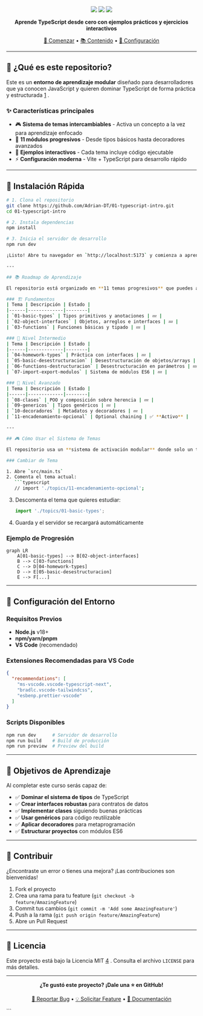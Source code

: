 <div align="center">

<img src="https://img.shields.io/badge/TypeScript-007ACC?style=for-the-badge&logo=typescript&logoColor=white" />
<img src="https://img.shields.io/badge/Vite-646CFF?style=for-the-badge&logo=vite&logoColor=white" />
<img src="https://img.shields.io/badge/Node.js-339933?style=for-the-badge&logo=nodedotjs&logoColor=white" />

<p><strong>Aprende TypeScript desde cero con ejemplos prácticos y ejercicios interactivos</strong></p>

<p>
<a href="#-instalación-rápida">🎯 Comenzar</a> • 
<a href="#-roadmap-de-aprendizaje">📚 Contenido</a> • 
<a href="#-configuración-del-entorno">🔧 Configuración</a>
</p>

</div>


---

## 🎯 ¿Qué es este repositorio?

Este es un **entorno de aprendizaje modular** diseñado para desarrolladores que ya conocen JavaScript y quieren dominar TypeScript de forma práctica y estructurada [1](#0-0) .

### ✨ Características principales

- 🎮 **Sistema de temas intercambiables** - Activa un concepto a la vez para aprendizaje enfocado
- 📝 **11 módulos progresivos** - Desde tipos básicos hasta decoradores avanzados  
- 🔄 **Ejemplos interactivos** - Cada tema incluye código ejecutable
- ⚡ **Configuración moderna** - Vite + TypeScript para desarrollo rápido

---

## 🚀 Instalación Rápida

```bash
# 1. Clona el repositorio
git clone https://github.com/Adrian-DT/01-typescript-intro.git
cd 01-typescript-intro

# 2. Instala dependencias
npm install

# 3. Inicia el servidor de desarrollo
npm run dev

¡Listo! Abre tu navegador en `http://localhost:5173` y comienza a aprender.

---

## 📚 Roadmap de Aprendizaje

El repositorio está organizado en **11 temas progresivos** que puedes activar individualmente [2](#0-1) :

### 🏗️ Fundamentos
| Tema | Descripción | Estado |
|------|-------------|--------|
| `01-basic-types` | Tipos primitivos y anotaciones | 💤 |
| `02-object-interfaces` | Objetos, arreglos e interfaces | 💤 |
| `03-functions` | Funciones básicas y tipado | 💤 |

### 🔧 Nivel Intermedio  
| Tema | Descripción | Estado |
|------|-------------|--------|
| `04-homework-types` | Práctica con interfaces | 💤 |
| `05-basic-desestructuracion` | Desestructuración de objetos/arrays | 💤 |
| `06-functions-destructuracion` | Desestructuración en parámetros | 💤 |
| `07-import-export-modulos` | Sistema de módulos ES6 | 💤 |

### 🚀 Nivel Avanzado
| Tema | Descripción | Estado |
|------|-------------|--------|
| `08-clases` | POO y composición sobre herencia | 💤 |
| `09-genericos` | Tipos genéricos | 💤 |
| `10-decoradores` | Metadatos y decoradores | 💤 |
| `11-encadenamiento-opcional` | Optional chaining | ✅ **Activo** |

---

## 🎮 Cómo Usar el Sistema de Temas

El repositorio usa un **sistema de activación modular** donde solo un tema está activo a la vez para aprendizaje enfocado [3](#0-2) :

### Cambiar de Tema

1. Abre `src/main.ts`
2. Comenta el tema actual:
   ```typescript
   // import './topics/11-encadenamiento-opcional';
   ```
3. Descomenta el tema que quieres estudiar:
   ```typescript
   import './topics/01-basic-types';
   ```
4. Guarda y el servidor se recargará automáticamente

### Ejemplo de Progresión

```mermaid
graph LR
    A[01-basic-types] --> B[02-object-interfaces]
    B --> C[03-functions]
    C --> D[04-homework-types]
    D --> E[05-basic-desestructuracion]
    E --> F[...]
```

---

## 🔧 Configuración del Entorno

### Requisitos Previos
- **Node.js** v18+ 
- **npm/yarn/pnpm** 
- **VS Code** (recomendado)

### Extensiones Recomendadas para VS Code
```json
{
  "recommendations": [
    "ms-vscode.vscode-typescript-next",
    "bradlc.vscode-tailwindcss",
    "esbenp.prettier-vscode"
  ]
}
```

### Scripts Disponibles
```bash
npm run dev      # Servidor de desarrollo
npm run build    # Build de producción  
npm run preview  # Preview del build
```

---

## 🎯 Objetivos de Aprendizaje

Al completar este curso serás capaz de:

- ✅ **Dominar el sistema de tipos** de TypeScript
- ✅ **Crear interfaces robustas** para contratos de datos
- ✅ **Implementar clases** siguiendo buenas prácticas
- ✅ **Usar genéricos** para código reutilizable
- ✅ **Aplicar decoradores** para metaprogramación
- ✅ **Estructurar proyectos** con módulos ES6

---

## 🤝 Contribuir

¿Encontraste un error o tienes una mejora? ¡Las contribuciones son bienvenidas!

1. Fork el proyecto
2. Crea una rama para tu feature (`git checkout -b feature/AmazingFeature`)
3. Commit tus cambios (`git commit -m 'Add some AmazingFeature'`)
4. Push a la rama (`git push origin feature/AmazingFeature`)
5. Abre un Pull Request

---

## 📄 Licencia

Este proyecto está bajo la Licencia MIT [4](#0-3) . Consulta el archivo `LICENSE` para más detalles.

---

<div align="center">

**¿Te gustó este proyecto? ¡Dale una ⭐ en GitHub!**

[🐛 Reportar Bug](../../issues) • [💡 Solicitar Feature](../../issues) • [📖 Documentación](../../wiki)

</div>
```